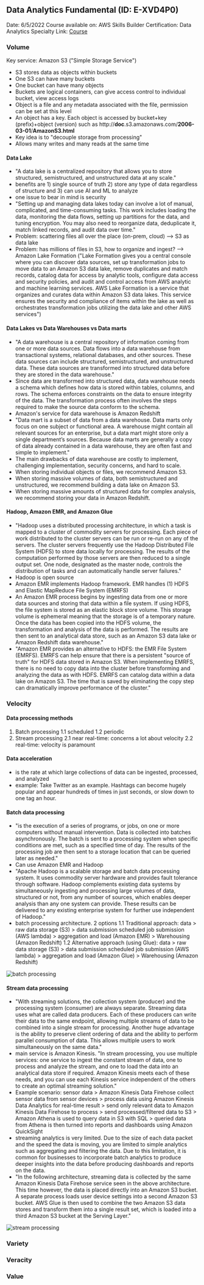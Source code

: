 
## Data Analytics Fundamental (ID: E-XVD4P0)
Date: 6/5/2022
Course available on: AWS Skills Builder
Certification: Data Analytics Specialty
Link: [Course](https://explore.skillbuilder.aws/learn/course/44/Data%2520Analytics%2520Fundamentals)

### Volume

Key service: Amazon S3 ("Simple Storage Service")

- S3 stores data as objects within buckets
- One S3 can have many buckets
- One bucket can have many objects
- Buckets are logical containers, can give access control to individual bucket, view access logs
- Object is a file and any metadata associated with the file, permission can be set at this level
- An object has a key. Each object is accessed by bucket+key (prefix)+object (version) such as http://**doc**.s3.amazonaws.com/**2006-03-01**/**AmazonS3.html**
- Key idea is to "decouple storage from processing"
- Allows many writes and many reads at the same time

#### Data Lake
- "A data lake is a centralized repository that allows you to store structured, semistructured, and unstructured data at any scale."
- benefits are 1) single source of truth 2) store any type of data regardless of structure and 3) can use AI and ML to analyze
- one issue to bear in mind is security
- "Setting up and managing data lakes today can involve a lot of manual, complicated, and time-consuming tasks. This work includes loading the data, monitoring the data flows, setting up partitions for the data, and tuning encryption. You may also need to reorganize data, deduplicate it, match linked records, and audit data over time."
- Problem: scattering files all over the place (on-prem, cloud) --> S3 as data lake
- Problem: has millions of files in S3, how to organize and ingest? --> Amazon Lake Formation ("Lake Formation gives you a central console where you can discover data sources, set up transformation jobs to move data to an Amazon S3 data lake, remove duplicates and match records, catalog data for access by analytic tools, configure data access and security policies, and audit and control access from AWS analytic and machine learning services. AWS Lake Formation is a service that organizes and curates data within Amazon S3 data lakes. This service ensures the security and compliance of items within the lake as well as orchestrates transformation jobs utilizing the data lake and other AWS services")

#### Data Lakes vs Data Warehouses vs Data marts
- "A data warehouse is a central repository of information coming from one or more data sources. Data flows into a data warehouse from transactional systems, relational databases, and other sources. These data sources can include structured, semistructured, and unstructured data. These data sources are transformed into structured data before they are stored in the data warehouse."
- Since data are transformed into structured data, data warehouse needs a schema which defines how data is stored within tables, columns, and rows. The schema enforces constraints on the data to ensure integrity of the data. The transformation process often involves the steps required to make the source data conform to the schema.
- Amazon's service for data warehouse is Amazon Redshift
- "Data mart is a subset of data from a data warehouse. Data marts only focus on one subject or functional area. A warehouse might contain all relevant sources for an enterprise, but a data mart might store only a single department’s sources. Because data marts are generally a copy of data already contained in a data warehouse, they are often fast and simple to implement."
- The main drawbacks of data warehouse are costly to implement, challenging implementation, security concerns, and hard to scale.
- When storing individual objects or files, we recommend Amazon S3.
- When storing massive volumes of data, both semistructured and unstructured, we recommend building a data lake on Amazon S3.
- When storing massive amounts of structured data for complex analysis, we recommend storing your data in Amazon Redshift.

#### Hadoop, Amazon EMR, and Amazon Glue
- "Hadoop uses a distributed processing architecture, in which a task is mapped to a cluster of commodity servers for processing. Each piece of work distributed to the cluster servers can be run or re-run on any of the servers. The cluster servers frequently use the Hadoop Distributed File System (HDFS) to store data locally for processing. The results of the computation performed by those servers are then reduced to a single output set. One node, designated as the master node, controls the distribution of tasks and can automatically handle server failures."
- Hadoop is open source
- Amazon EMR implements Hadoop framework. EMR handles (1) HDFS and Elastic MapReduce File System (EMRFS)
- An Amazon EMR process begins by ingesting data from one or more data sources and storing that data within a file system. If using HDFS, the file system is stored as an elastic block store volume. This storage volume is ephemeral meaning that the storage is of a temporary nature. Once the data has been copied into the HDFS volume, the transformation and analysis of the data is performed. The results are then sent to an analytical data store, such as an Amazon S3 data lake or Amazon Redshift data warehouse."
- "Amazon EMR provides an alternative to HDFS: the EMR File System (EMRFS). EMRFS can help ensure that there is a persistent "source of truth" for HDFS data stored in Amazon S3. When implementing EMRFS, there is no need to copy data into the cluster before transforming and analyzing the data as with HDFS. EMRFS can catalog data within a data lake on Amazon S3. The time that is saved by eliminating the copy step can dramatically improve performance of the cluster."

### Velocity

#### Data processing methods
1. Batch processing
    1.1 scheduled
    1.2 periodic
2. Stream processing
    2.1 near real-time: concerns a lot about velocity
    2.2 real-time: velocity is paramount

#### Data acceleration
- is the rate at which large collections of data can be ingested, processed, and analyzed
- example: Take Twitter as an example. Hashtags can become hugely popular and appear hundreds of times in just seconds, or slow down to one tag an hour.

#### Batch data processing
- "is the execution of a series of programs, or jobs, on one or more computers without manual intervention. Data is collected into batches asynchronously. The batch is sent to a processing system when specific conditions are met, such as a specified time of day. The results of the processing job are then sent to a storage location that can be queried later as needed."
- Can use Amazon EMR and Hadoop
- "Apache Hadoop is a scalable storage and batch data processing system. It uses commodity server hardware and provides fault tolerance through software. Hadoop complements existing data systems by simultaneously ingesting and processing large volumes of data, structured or not, from any number of sources, which enables deeper analysis than any one system can provide. These results can be delivered to any existing enterprise system for further use independent of Hadoop."
- batch processing architecture. 2 options
    1.1 Traditional approach: data > raw data storage (S3) > data submission scheduled job submission (AWS lambda) > aggregation and load (Amazon EMR) > Warehousing (Amazon Redshift)
    1.2 Alternative approach (using Glue): data > raw data storage (S3) > data submission scheduled job submission (AWS lambda) > aggregation and load (Amazon Glue) > Warehousing (Amazon Redshift)

![batch processing](./screenshots/batch_processing.png)

#### Stream data processing
- "With streaming solutions, the collection system (producer) and the processing system (consumer) are always separate. Streaming data uses what are called data producers. Each of these producers can write their data to the same endpoint, allowing multiple streams of data to be combined into a single stream for processing. Another huge advantage is the ability to preserve client ordering of data and the ability to perform parallel consumption of data. This allows multiple users to work simultaneously on the same data."
- main service is Amazon Kinesis. "In stream processing, you use multiple services: one service to ingest the constant stream of data, one to process and analyze the stream, and one to load the data into an analytical data store if required. Amazon Kinesis meets each of these needs, and you can use each Kinesis service independent of the others to create an optimal streaming solution."
- Example scenario: sensor data > Amazon Kinesis Data Firehose collect sensor data from sensor devices > process data using Amazon Kinesis Data Analytics for real-time result > send only relevant data to Amazon Kinesis Data Firehose to process > send processed/filtered data to S3 > Amazon Athena is used to query data in S3 with SQL > queried data from Athena is then turned into reports and dashboards using Amazon QuickSight
- streaming analytics is very limited. Due to the size of each data packet and the speed the data is moving, you are limited to simple analytics such as aggregating and filtering the data. Due to this limitation, it is common for businesses to incorporate batch analytics to produce deeper insights into the data before producing dashboards and reports on the data.
- "In the following architecture, streaming data is collected by the same Amazon Kinesis Data Firehose service seen in the above architecture. This time however, the data is placed directly into an Amazon S3 bucket. A separate process loads user device settings into a second Amazon S3 bucket. AWS Glue is then used to combine the two Amazon S3 data stores and transform them into a single result set, which is loaded into a third Amazon S3 bucket at the Serving Layer."

![stream processing](./screenshots/stream_processing.png)


### Variety



### Veracity

### Value
